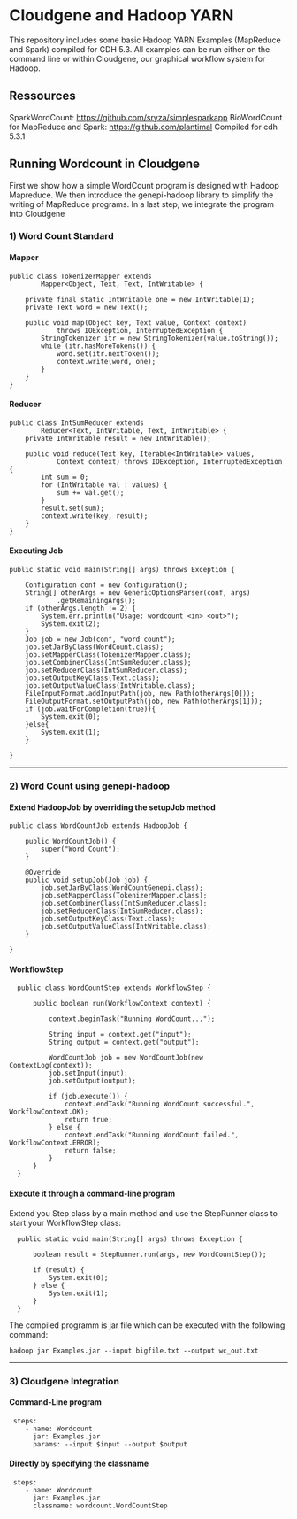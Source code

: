 Cloudgene and Hadoop YARN
=========
This repository includes some basic Hadoop YARN Examples (MapReduce and Spark) compiled for CDH 5.3. All examples can be run either on the command line or within Cloudgene, our graphical workflow system for Hadoop. 

## Ressources
SparkWordCount: https://github.com/sryza/simplesparkapp
BioWordCount for MapReduce and Spark: https://github.com/plantimal
Compiled for cdh 5.3.1

## Running Wordcount in Cloudgene
First we show how a simple WordCount program is designed with Hadoop Mapreduce. We then introduce the genepi-hadoop library to simplify the writing of MapReduce programs. In a last step, we integrate the program into Cloudgene 

### 1) Word Count Standard

#### Mapper
	public class TokenizerMapper extends
			Mapper<Object, Text, Text, IntWritable> {

		private final static IntWritable one = new IntWritable(1);
		private Text word = new Text();

		public void map(Object key, Text value, Context context)
				throws IOException, InterruptedException {
			StringTokenizer itr = new StringTokenizer(value.toString());
			while (itr.hasMoreTokens()) {
				word.set(itr.nextToken());
				context.write(word, one);
			}
		}
	}

#### Reducer

	public class IntSumReducer extends
			Reducer<Text, IntWritable, Text, IntWritable> {
		private IntWritable result = new IntWritable();

		public void reduce(Text key, Iterable<IntWritable> values,
				Context context) throws IOException, InterruptedException {
			int sum = 0;
			for (IntWritable val : values) {
				sum += val.get();
			}
			result.set(sum);
			context.write(key, result);
		}
	}

#### Executing Job

 	public static void main(String[] args) throws Exception {

		Configuration conf = new Configuration();
		String[] otherArgs = new GenericOptionsParser(conf, args)
				.getRemainingArgs();
		if (otherArgs.length != 2) {
			System.err.println("Usage: wordcount <in> <out>");
			System.exit(2);
		}
		Job job = new Job(conf, "word count");
		job.setJarByClass(WordCount.class);
		job.setMapperClass(TokenizerMapper.class);
		job.setCombinerClass(IntSumReducer.class);
		job.setReducerClass(IntSumReducer.class);
		job.setOutputKeyClass(Text.class);
		job.setOutputValueClass(IntWritable.class);
		FileInputFormat.addInputPath(job, new Path(otherArgs[0]));
		FileOutputFormat.setOutputPath(job, new Path(otherArgs[1]));
		if (job.waitForCompletion(true)){
			System.exit(0);
		}else{
			System.exit(1);
		}
		
	}

----------------------------

### 2) Word Count using genepi-hadoop

#### Extend HadoopJob by overriding the  setupJob method

	public class WordCountJob extends HadoopJob {

		public WordCountJob() {
			super("Word Count");
		}

		@Override
		public void setupJob(Job job) {
			job.setJarByClass(WordCountGenepi.class);
			job.setMapperClass(TokenizerMapper.class);
			job.setCombinerClass(IntSumReducer.class);
			job.setReducerClass(IntSumReducer.class);
			job.setOutputKeyClass(Text.class);
			job.setOutputValueClass(IntWritable.class);
		}

	}

#### WorkflowStep

	  public class WordCountStep extends WorkflowStep {
	  
	      public boolean run(WorkflowContext context) {
	  
	          context.beginTask("Running WordCount...");
	  
	          String input = context.get("input");
	          String output = context.get("output");
	  
	          WordCountJob job = new WordCountJob(new ContextLog(context));
	          job.setInput(input);
	          job.setOutput(output);
	  
	          if (job.execute()) {
	              context.endTask("Running WordCount successful.", WorkflowContext.OK);
	              return true;
	          } else {
	              context.endTask("Running WordCount failed.", WorkflowContext.ERROR);
	              return false;
	          }
	      }
	  }


#### Execute it through a command-line program

Extend you Step class by a main method and use the StepRunner class to start your WorkflowStep class:

	  public static void main(String[] args) throws Exception {
	  
	      boolean result = StepRunner.run(args, new WordCountStep());
	  
	      if (result) {
	          System.exit(0);
	      } else {
	          System.exit(1);
	      }
	  }

The compiled programm is jar file which can be executed with the following command:

	hadoop jar Examples.jar --input bigfile.txt --output wc_out.txt


----------------------------

### 3) Cloudgene Integration

#### Command-Line program

	 steps:
	    - name: Wordcount
	      jar: Examples.jar
	      params: --input $input --output $output


#### Directly by specifying the classname

	 steps:
	    - name: Wordcount
	      jar: Examples.jar
	      classname: wordcount.WordCountStep
